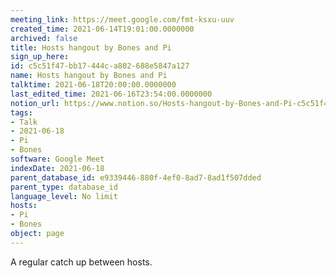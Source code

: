 ```yaml
---
meeting_link: https://meet.google.com/fmt-ksxu-uuv
created_time: 2021-06-14T19:01:00.0000000
archived: false
title: Hosts hangout by Bones and Pi
sign_up_here: 
id: c5c51f47-bb17-444c-a802-688e5847a127
name: Hosts hangout by Bones and Pi
talktime: 2021-06-18T20:00:00.0000000
last_edited_time: 2021-06-16T23:54:00.0000000
notion_url: https://www.notion.so/Hosts-hangout-by-Bones-and-Pi-c5c51f47bb17444ca802688e5847a127
tags:
- Talk
- 2021-06-18
- Pi
- Bones
software: Google Meet
indexDate: 2021-06-18
parent_database_id: e9339446-880f-4ef0-8ad7-8ad1f507dded
parent_type: database_id
language_level: No limit
hosts:
- Pi
- Bones
object: page
---
```


A regular catch up between hosts.


